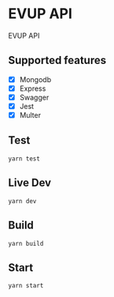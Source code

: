 # EVUP API
EVUP API

## Supported features
- [x] Mongodb
- [x] Express
- [x] Swagger
- [x] Jest
- [x] Multer

## Test
```
yarn test
```

## Live Dev
```
yarn dev
```

## Build
```
yarn build
```

## Start
```
yarn start
```